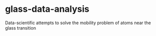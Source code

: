 # glass-data-analysis
Data-scientific attempts to solve the mobility problem of atoms near the glass transition
